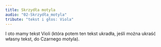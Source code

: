 ```yaml
---
title: Skrzydła motyla
audio: "02-Skrzydła_motyla"
tribute: "tekst i głos: Viola"
---
```

I oto mamy tekst Violi (która potem ten tekst ukradła, jeśli można ukraść własny tekst, do Czarnego motyla).
